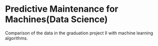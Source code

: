 # Predictive Maintenance for Machines(Data Science)
 Comparison of the data in the graduation project II with machine learning algorithms.
